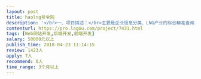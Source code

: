 ```yaml
---                
layout: post       
title: haolng号令网           
description: '</br>一、项目描述：</br>主要是企业信息分类、LNG产业的综合精准查询、企业招聘。</br>二、主要功能：</br>信息分类、企业地图及周边信息分类、会员功能，后期APP软件主要涉及产品订单、地图路程、平台担保交易及提现等功能。</br>三、可参考产品：  拉勾   链家     APP可参考 运满满及美团  滴滴  投户外等</br>四、要求：</br>只考虑上海 、南京两地，精通网站开发、从事过知名网站及APP建设的企业或团队。</br>'     
contenturl: https://pro.lagou.com/project/7431.html      
tags: [Web网站开发,后端开发,前端开发]            
salary: 50000元以上          
publish_time: 2018-04-23 11:14:15         
review: 1423人                   
apply: 7人                   
recommend: 0人                   
time_range: 3个月以上              
---                 
```

